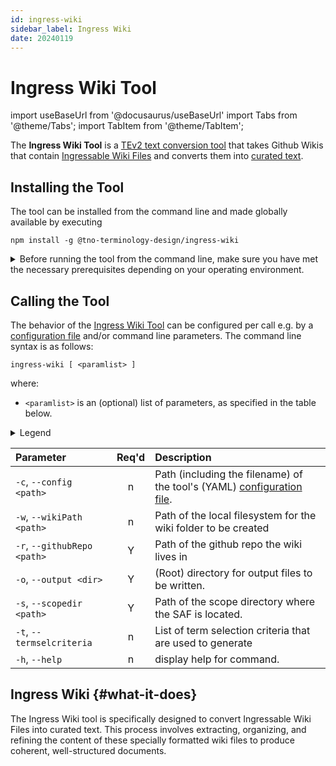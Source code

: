 ```yaml
---
id: ingress-wiki
sidebar_label: Ingress Wiki
date: 20240119
---
```


# Ingress Wiki Tool

import useBaseUrl from '@docusaurus/useBaseUrl'
import Tabs from '@theme/Tabs';
import TabItem from '@theme/TabItem';

The **Ingress Wiki Tool** is a [TEv2 text conversion tool](@) that takes Github Wikis that contain [Ingressable Wiki Files](@) and converts them into [curated text](@).

## Installing the Tool

The tool can be installed from the command line and made globally available by executing

~~~
npm install -g @tno-terminology-design/ingress-wiki
~~~

<details>
  <summary>Before running the tool from the command line, make sure you have met the necessary prerequisites depending on your operating environment.</summary>

<Tabs
  defaultValue="cmd.exe"
  values={[
    {label: 'CMD.exe (Windows)', value: 'cmd.exe'},
    {label: 'PowerShell(Windows)', value: 'powershell'},
    {label: 'Bash (Linux/Mac)', value: 'bash'},
  ]}>

<TabItem value="cmd.exe"><br/>

1. **Node.js and NPM**: Ensure Node.js and NPM are installed.
2. **Global Installation**: If you have installed the package globally, confirm the global NPM modules path by running `npm config get prefix`. The global modules are usually stored under `<prefix>/node_modules`.
3. **Environment Variables**: Add the path to global NPM binaries to your system's PATH environment variable. This should be `<prefix>` on Windows. To add to PATH, you can edit your environment variables or run `set PATH=%PATH%;<prefix>` in the CMD.

</TabItem>
<TabItem value="powershell"><br/>

1. **Node.js and NPM**: Ensure Node.js and NPM are installed.
2. **Global Installation**: Check the global NPM modules path as in CMD.
3. **Environment Variables**: Update the PATH environment variable as in CMD. You can also use `$env:Path += ";<prefix>"` to update the PATH temporarily in the current PowerShell session.

</TabItem>
<TabItem value="bash"><br/>

1. **Node.js and NPM**: Ensure Node.js and NPM are installed.
2. **Global Installation**: If globally installed, run `npm config get prefix` to get the global modules path, usually `<prefix>/lib/node_modules`.
3. **Environment Variables**: Add the `<prefix>/bin` directory to your `PATH` if it's not already. You can do this by adding `export PATH=$PATH:<prefix>/bin` to your `~/.bashrc` or `~/.zshrc` file.

</TabItem>
</Tabs>
</details>

## Calling the Tool

The behavior of the [Ingress Wiki Tool](@) can be configured per call e.g. by a [configuration file](/docs/specs/files/configuration-file) and/or command line parameters. The command line syntax is as follows:

~~~
ingress-wiki [ <paramlist> ]
~~~

where:

- `<paramlist>` is an (optional) list of parameters, as specified in the table below.

<details>
  <summary>Legend</summary>

The columns in the following table are defined as follows:
1. **`Parameter`** specifies the parameter and further specifications
2. **`Req'd`** specifies whether (`Y`) or not (`n`) the field is required to be present when the tool is being called. If required, it MUST either be present in the [configuration file](/docs/specs/files/configuration-file), or as a command line parameter.
3. **`Description`** specifies the meaning of the `Value` field, and other things you may need to know, e.g. why it is needed, a required syntax, etc.

If a [configuration file](/docs/specs/files/configuration-file) used, the long version of the parameter must be used (without the preceding `--`).
</details>

| Parameter                                | Req'd | Description |
| :--------------------------------------- | :---: | :---------- |
| `-c`, `--config <path>`                    | n | Path (including the filename) of the tool's (YAML) [configuration file](/docs/specs/files/configuration-file). |
| `-w`, `--wikiPath <path>`                  | n | Path of the local filesystem for the wiki folder to be created |
| `-r`, `--githubRepo <path>`                | Y | Path of the github repo the wiki lives in |
| `-o`, `--output <dir>`                     | Y | (Root) directory for output files to be written. |
| `-s`, `--scopedir <path>`                  | Y | Path of the scope directory where the SAF is located. |
| `-t`, `--termselcriteria`                  | n | List of term selection criteria that are used to generate |
| `-h`, `--help`                             | n | display help for command. |

## Ingress Wiki {#what-it-does}

The Ingress Wiki tool is specifically designed to convert Ingressable Wiki Files into curated text. This process involves extracting, organizing, and refining the content of these specially formatted wiki files to produce coherent, well-structured documents. 
